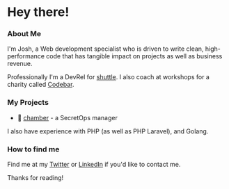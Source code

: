 # Hey there! 

### About Me
I'm Josh, a Web development specialist who is driven to write clean, high-performance code that has tangible impact on projects as well as business revenue.

Professionally I'm a DevRel for [shuttle](https://www.shuttle.rs). I also coach at workshops for a charity called [Codebar](https://codebar.io/).

### My Projects
- 🦀 [chamber](https://www.github.com/joshua-mo-143/chamber) - a SecretOps manager

I also have experience with PHP (as well as PHP Laravel), and Golang.

### How to find me
Find me at my [Twitter](https://twitter.com/joshmo_dev) or [LinkedIn](https://www.linkedin.com/in/joshua-mo-4146aa220/) if you'd like to contact me.

Thanks for reading!
